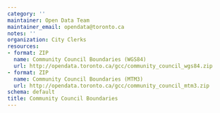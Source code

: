 ```yaml
---
category: ''
maintainer: Open Data Team
maintainer_email: opendata@toronto.ca
notes: ''
organization: City Clerks
resources:
- format: ZIP
  name: Community Council Boundaries (WGS84)
  url: http://opendata.toronto.ca/gcc/community_council_wgs84.zip
- format: ZIP
  name: Community Council Boundaries (MTM3)
  url: http://opendata.toronto.ca/gcc/community_council_mtm3.zip
schema: default
title: Community Council Boundaries
---
```

